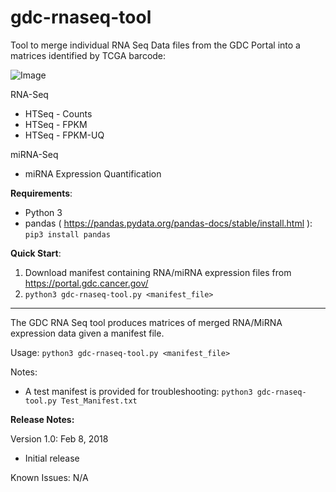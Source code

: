 # gdc-rnaseq-tool
Tool to merge individual RNA Seq Data files from the GDC Portal into a matrices identified by TCGA barcode:

![Image](https://raw.githubusercontent.com/cpreid2/gdc-rnaseq-tool/master/Images/TCGA%20Barcode.png)

RNA-Seq
- HTSeq - Counts
- HTSeq - FPKM
- HTSeq - FPKM-UQ

miRNA-Seq
- miRNA Expression Quantification

__Requirements__:

- Python 3
- pandas ( https://pandas.pydata.org/pandas-docs/stable/install.html ): `pip3 install pandas`

__Quick Start__:

1. Download manifest containing RNA/miRNA expression files from https://portal.gdc.cancer.gov/
2. `python3 gdc-rnaseq-tool.py <manifest_file>`
---

The GDC RNA Seq tool produces matrices of merged RNA/MiRNA expression data given a manifest file.

Usage: `python3 gdc-rnaseq-tool.py <manifest_file>`

Notes:
* A test manifest is provided for troubleshooting:  `python3 gdc-rnaseq-tool.py Test_Manifest.txt`

**Release Notes:**

Version 1.0: Feb 8, 2018

* Initial release

Known Issues:
N/A
